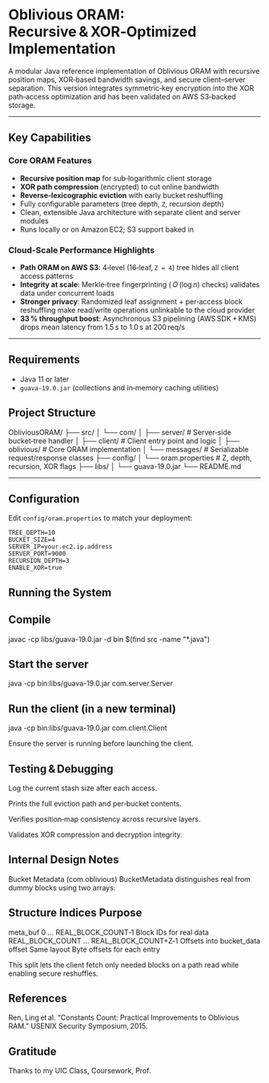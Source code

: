 # Oblivious ORAM: Recursive & XOR‑Optimized Implementation

A modular Java reference implementation of Oblivious ORAM with recursive position maps, XOR‑based bandwidth savings, and secure client–server separation. This version integrates symmetric‑key encryption into the XOR path‑access optimization and has been validated on AWS S3‑backed storage.

---

## Key Capabilities

### Core ORAM Features

- **Recursive position map** for sub‑logarithmic client storage
- **XOR path compression** (encrypted) to cut online bandwidth
- **Reverse‑lexicographic eviction** with early bucket reshuffling
- Fully configurable parameters (tree depth, `Z`, recursion depth)
- Clean, extensible Java architecture with separate client and server modules
- Runs locally or on Amazon EC2; S3 support baked in

### Cloud‑Scale Performance Highlights

- **Path ORAM on AWS S3**: 4‑level (16‑leaf, `Z = 4`) tree hides all client access patterns
- **Integrity at scale**: Merkle‑tree fingerprinting ( *O* (log *n*) checks) validates data under concurrent loads
- **Stronger privacy**: Randomized leaf assignment + per‑access block reshuffling make read/write operations unlinkable to the cloud provider
- **33 % throughput boost**: Asynchronous S3 pipelining (AWS SDK + KMS) drops mean latency from 1.5 s to 1.0 s at 200 req/s

---

## Requirements

- Java 11 or later
- `guava-19.0.jar` (collections and in‑memory caching utilities)

## Project Structure

ObliviousORAM/
├── src/
│ └── com/
│ ├── server/ # Server‑side bucket‑tree handler
│ ├── client/ # Client entry point and logic
│ ├── oblivious/ # Core ORAM implementation
│ └── messages/ # Serializable request/response classes
├── config/
│ └── oram.properties # Z, depth, recursion, XOR flags
├── libs/
│ └── guava-19.0.jar
└── README.md

---

## Configuration

Edit `config/oram.properties` to match your deployment:

```properties
TREE_DEPTH=10
BUCKET_SIZE=4
SERVER_IP=your.ec2.ip.address
SERVER_PORT=9000
RECURSION_DEPTH=3
ENABLE_XOR=true
```

## Running the System

## Compile

javac -cp libs/guava-19.0.jar -d bin $(find src -name "\*.java")

## Start the server

java -cp bin:libs/guava-19.0.jar com.server.Server

## Run the client (in a new terminal)

java -cp bin:libs/guava-19.0.jar com.client.Client

Ensure the server is running before launching the client.

## Testing & Debugging

Log the current stash size after each access.

Prints the full eviction path and per‑bucket contents.

Verifies position‑map consistency across recursive layers.

Validates XOR compression and decryption integrity.

## Internal Design Notes

Bucket Metadata (com.oblivious)
BucketMetadata distinguishes real from dummy blocks using two arrays:

## Structure Indices Purpose

meta_buf 0 … REAL_BLOCK_COUNT‑1 Block IDs for real data
REAL_BLOCK_COUNT … REAL_BLOCK_COUNT+Z‑1 Offsets into bucket_data
offset Same layout Byte offsets for each entry

This split lets the client fetch only needed blocks on a path read while enabling secure reshuffles.

## References

Ren, Ling et al. “Constants Count: Practical Improvements to Oblivious RAM.” USENIX Security Symposium, 2015.

## Gratitude

Thanks to my UIC Class, Coursework, Prof.
